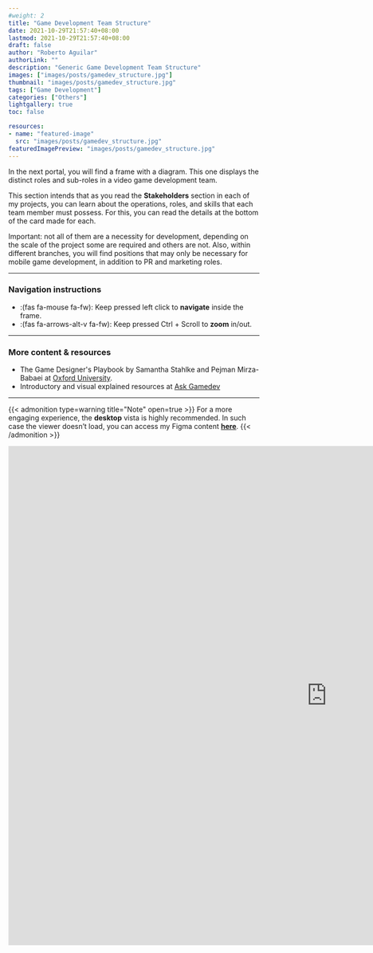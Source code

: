 ```yaml
---
#weight: 2
title: "Game Development Team Structure"
date: 2021-10-29T21:57:40+08:00
lastmod: 2021-10-29T21:57:40+08:00
draft: false
author: "Roberto Aguilar"
authorLink: ""
description: "Generic Game Development Team Structure"
images: ["images/posts/gamedev_structure.jpg"]
thumbnail: "images/posts/gamedev_structure.jpg"
tags: ["Game Development"]
categories: ["Others"]
lightgallery: true
toc: false

resources:
- name: "featured-image"
  src: "images/posts/gamedev_structure.jpg"
featuredImagePreview: "images/posts/gamedev_structure.jpg"
---
```


In the next portal, you will find a frame with a diagram. This one displays the distinct roles and sub-roles in a video game development team.

This section intends that as you read the **Stakeholders** section in each of my projects, you can learn about the operations, roles, and skills that each team member must possess. For this, you can read the details at the bottom of the card made for each.

Important: not all of them are a necessity for development, depending on the scale of the project some are required and others are not. Also, within different branches, you will find positions that may only be necessary for mobile game development, in addition to PR and marketing roles.

---

### Navigation instructions

- :(fas fa-mouse fa-fw): Keep pressed left click to **navigate** inside the frame.
- :(fas fa-arrows-alt-v fa-fw): Keep pressed Ctrl + Scroll to **zoom** in/out.

---

### More content & resources

- The Game Designer's Playbook by Samantha Stahlke and Pejman Mirza-Babaei at [Oxford University](https://global.oup.com/academic/product/the-game-designers-playbook-9780198845911?lang=en&cc=nl).
- Introductory and visual explained resources at [Ask Gamedev](https://www.askgamedev.com/category/game-design/)

---

{{< admonition type=warning title="Note" open=true >}}
For a more engaging experience, the **desktop** vista is highly recommended. In such case the viewer doesn’t load, you can access my Figma content **[here](https://www.figma.com/@robguilarr)**.
{{< /admonition >}}


<iframe style="border: 1px solid rgba(0, 0, 0, 0.1);" width="1275" height="1000" src="https://www.figma.com/embed?embed_host=share&url=https%3A%2F%2Fwww.figma.com%2Ffile%2FOpjP1EKAhJRupQqxqQeyNM%2FGame-Development-Team-Structure%3Fnode-id%3D0%253A1" allowfullscreen></iframe>

